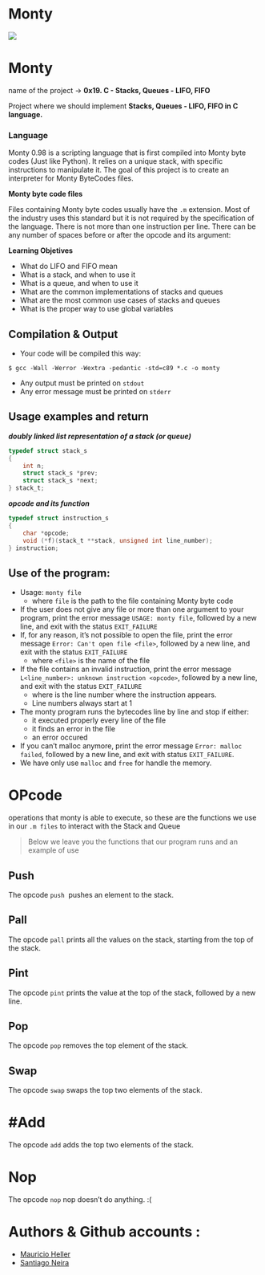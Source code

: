 # Monty

<img src="https://user-images.githubusercontent.com/69850751/167627200-66ee214c-b24f-4137-8306-ebcf03e7511e.png">



# Monty

name of the project → ****0x19. C - Stacks, Queues - LIFO, FIFO****

Project where we should implement ****Stacks, Queues - LIFO, FIFO in C language.****

### Language
Monty 0.98 is a scripting language that is first compiled into Monty byte codes (Just like Python). It relies on a unique stack, with specific instructions to manipulate it. The goal of this project is to create an interpreter for Monty ByteCodes files.


**Monty byte code files**

Files containing Monty byte codes usually have the `.m` extension. Most of the industry uses this standard but it is not required by the specification of the language. There is not more than one instruction per line. There can be any number of spaces before or after the opcode and its argument:

**Learning Objetives**

-   What do LIFO and FIFO mean
-   What is a stack, and when to use it
-   What is a queue, and when to use it
-   What are the common implementations of stacks and queues
-   What are the most common use cases of stacks and queues
-   What is the proper way to use global variables



## Compilation & Output
* Your code will be compiled this way:
````
$ gcc -Wall -Werror -Wextra -pedantic -std=c89 *.c -o monty
````

-   Any output must be printed on `stdout`
-   Any error message must be printed on `stderr`

## Usage examples and return

***doubly linked list representation of a stack (or queue)***
````c
typedef struct stack_s
{
	int n;
	struct stack_s *prev;
	struct stack_s *next;
} stack_t;
````

***opcode and its function***
````c
typedef struct instruction_s
{
	char *opcode;
	void (*f)(stack_t **stack, unsigned int line_number);
} instruction;
````
  


## Use of the program:

-   Usage: `monty file`
    -   where `file` is the path to the file containing Monty byte code
-   If the user does not give any file or more than one argument to your program, print the error message `USAGE: monty file`, followed by a new line, and exit with the status `EXIT_FAILURE`
-   If, for any reason, it’s not possible to open the file, print the error message `Error: Can't open file <file>`, followed by a new line, and exit with the status `EXIT_FAILURE`
    -   where `<file>` is the name of the file
-   If the file contains an invalid instruction, print the error message `L<line_number>: unknown instruction <opcode>`, followed by a new line, and exit with the status `EXIT_FAILURE`
    -   where is the line number where the instruction appears.
    -   Line numbers always start at 1
-   The monty program runs the bytecodes line by line and stop if either:
    -   it executed properly every line of the file
    -   it finds an error in the file
    -   an error occured
-   If you can’t malloc anymore, print the error message `Error: malloc failed`, followed by a new line, and exit with status `EXIT_FAILURE`.
-   We have only use `malloc` and `free` for handle the memory.

# OPcode
operations that monty is able to execute, so these are the functions we use in our `.m files` to interact with the Stack and Queue

>Below we leave you the functions that our program runs and an example of use

## Push
The opcode `push`
 pushes an element to the stack.
 
 

## Pall
The opcode `pall`
prints all the values on the stack, starting from the top of the stack.

## Pint
The opcode `pint`
prints the value at the top of the stack, followed by a new line.

## Pop
The opcode `pop`
 removes the top element of the stack.

## Swap
The opcode `swap`
swaps the top two elements of the stack.

# #Add
The opcode `add`
adds the top two elements of the stack.

# Nop
The opcode `nop`
nop doesn’t do anything. :(


# Authors & Github accounts :
* [ Mauricio Heller ](https://github.com/hellerdejanuar) <br>
* [ Santiago Neira ](https://github.com/sanei1509)
